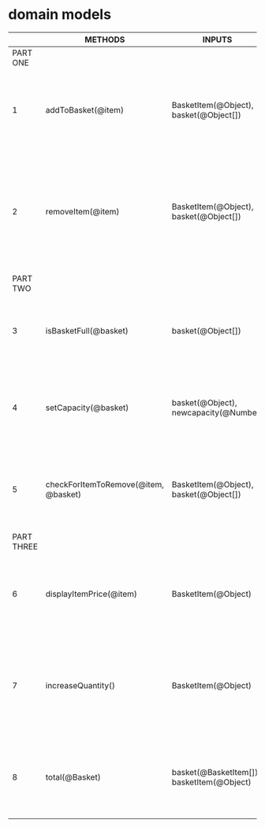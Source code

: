 # domain models

|        | METHODS | INPUTS | DATA | SITUATION | OUTPUTS |
|--------|-|-|-|-|-|
|PART ONE|
|  1 | addToBasket(@item)| BasketItem(@Object), basket(@Object[])|properties: sku(@String), price(@String), name(@String), variant(@String), quantity(@Number)| If item is not already in basket...  If item is not already in basket...| ...show the message 'already in the basket' ...add it, and show a list of all the items in the basket. |
| 2 |removeItem(@item)|BasketItem(@Object), basket(@Object[])|properties: sku(@String), price(@String), name(@String), variant(@String), quantity(@Number)|If the item is found in the basket... If the basket is empty...|...show a list of all the items in the basket, but without the one which was deleted. ...show 'the basket is empty nothing to remove!'|
|PART TWO|
| 3| isBasketFull(@basket)|basket(@Object[]) | BasketItem(@Object): properties: sku(@String), price(@String), name(@String), variant(@String), quantity(@Number)| If basket is full ... If basket is not full...| ...show 'your basket is full!' ...show 'capacity remaining: (@Number) slots'|
| 4| setCapacity(@basket) | basket(@Object), newcapacity(@Number)|properties: capacity(@Number)| If the new capacity is a valid number...  If the new capacity is not a valid number...| ...set the capacity property to the new number ...show 'invalid number'|
| 5 |checkForItemToRemove(@item, @basket)|BasketItem(@Object), basket(@Object[])|item: properties: sku(@String), price(@String), name(@String), variant(@String), quantity(@Number), basket: properties: capacity(@Number)|If the item is not found in the basket... If the item is found in the basket| ...show 'item not found!' ...show 'item found' and call removeItem()
|PART THREE|
| 6| displayItemPrice(@item)| BasketItem(@Object) | properties: sku(@String), price(@String), name(@String), variant(@String), quantity(@Number)| If item has a price property... If the item does not have a price property...|...show the price ...show 'price unknown - message the seller'|
| 7| increaseQuantity()|BasketItem(@Object)|properties: sku(@String), price(@String), name(@String), variant(@String), quantity(@Number)|If the item is already in the basket... if the item is not already in the basket...|...increase its quantity by one ... show 'this item was not found in your basket, would you like to add it?'|
| 8| total(@Basket)|basket(@BasketItem[]), basketItem(@Object)|properties: sku(@String), price(@String), name(@String), variant(@String), quantity(@Number)|If the basket is empty... If the basket is not empty| ...show 'your basket is empty!' ...show the total price of all the items found in the basket|